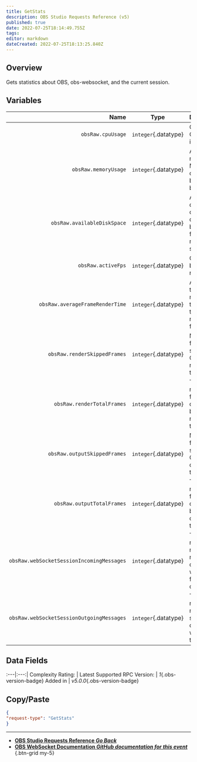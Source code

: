 ```yaml
---
title: GetStats
description: OBS Studio Requests Reference (v5)
published: true
date: 2022-07-25T18:14:49.755Z
tags: 
editor: markdown
dateCreated: 2022-07-25T18:13:25.840Z
---
```


## Overview
Gets statistics about OBS, obs-websocket, and the current session.

## Variables
Name | Type | Description | 
----:|:---------:|:------------|
`obsRaw.cpuUsage` | `integer`{.datatype} | Current CPU usage in percent
`obsRaw.memoryUsage` | `integer`{.datatype} | Amount of memory in MB currently being used by OBS
`obsRaw.availableDiskSpace` | `integer`{.datatype} | Available disk space on the device being used for recording storage
`obsRaw.activeFps` | `integer`{.datatype} | Current FPS being rendered 
`obsRaw.averageFrameRenderTime` | `integer`{.datatype} | Average time in milliseconds that OBS is taking to render a frame
`obsRaw.renderSkippedFrames` | `integer`{.datatype} | Number of frames skipped by OBS in the render thread 
`obsRaw.renderTotalFrames` | `integer`{.datatype} | Total number of frames outputted by the render thread
`obsRaw.outputSkippedFrames` | `integer`{.datatype} | Number of frames skipped by OBS in the output thread 
`obsRaw.outputTotalFrames` | `integer`{.datatype} | Total number of frames outputted by the output thread
`obsRaw.webSocketSessionIncomingMessages` | `integer`{.datatype} | Total number of messages received by obs-websocket from the client 
`obsRaw.webSocketSessionOutgoingMessages` | `integer`{.datatype} | Total number of messages sent by obs-websocket to the client

## Data Fields
:---|:---:|
Complexity Rating: | <span class="stars stars--2"></span>
Latest Supported RPC Version: | *1*{.obs-version-badge}
Added in | *v5.0.0*{.obs-version-badge}

## Copy/Paste
```json
{
"request-type": "GetStats"
}
```

---

- [<i class="mdi mdi-chevron-left"></i>**OBS Studio Requests Reference *Go Back***](/en/Broadcasters/OBS/Requests)
- [<i class="mdi mdi-github"></i> **OBS WebSocket Documentation *GitHub documentation for this event***](https://github.com/obsproject/obs-websocket/blob/master/docs/generated/protocol.md#getstats)
{.btn-grid my-5}